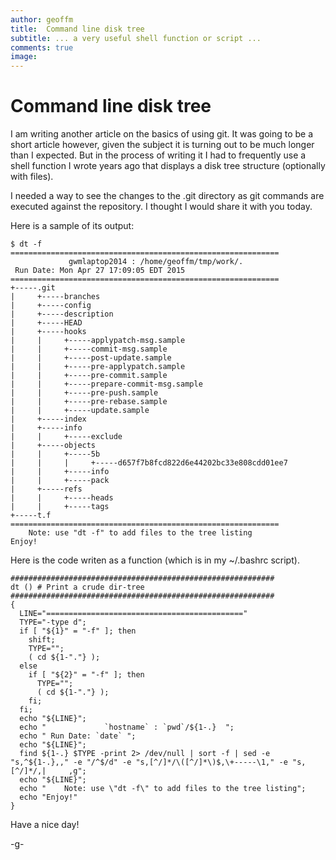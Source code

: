 ```yaml
---
author: geoffm
title:  Command line disk tree 
subtitle: ... a very useful shell function or script ...
comments: true
image:
---
```


# Command line disk tree

I am writing another article on the basics of using git. It
was going to be a short article however, given the subject it is
turning out to be much longer than I expected. But in the process
of writing it I had to frequently use a shell function I wrote years 
ago that  displays a disk tree structure (optionally with files).

I needed a way to see the changes to the .git directory as git commands
are executed against the repository. I thought I would share it
with you today.

<!--more-->

Here is a sample of its output:

```
$ dt -f
============================================================
             gwmlaptop2014 : /home/geoffm/tmp/work/.
 Run Date: Mon Apr 27 17:09:05 EDT 2015
============================================================
+-----.git
|     +-----branches
|     +-----config
|     +-----description
|     +-----HEAD
|     +-----hooks
|     |     +-----applypatch-msg.sample
|     |     +-----commit-msg.sample
|     |     +-----post-update.sample
|     |     +-----pre-applypatch.sample
|     |     +-----pre-commit.sample
|     |     +-----prepare-commit-msg.sample
|     |     +-----pre-push.sample
|     |     +-----pre-rebase.sample
|     |     +-----update.sample
|     +-----index
|     +-----info
|     |     +-----exclude
|     +-----objects
|     |     +-----5b
|     |     |     +-----d657f7b8fcd822d6e44202bc33e808cdd01ee7
|     |     +-----info
|     |     +-----pack
|     +-----refs
|     |     +-----heads
|     |     +-----tags
+-----t.f
============================================================
    Note: use "dt -f" to add files to the tree listing
Enjoy!
```

Here is the code writen as a function (which is in my ~/.bashrc script).

```
###########################################################
dt () # Print a crude dir-tree
###########################################################
{
  LINE="============================================"
  TYPE="-type d";
  if [ "${1}" = "-f" ]; then
    shift;
    TYPE="";
    ( cd ${1-"."} );
  else
    if [ "${2}" = "-f" ]; then
      TYPE="";
      ( cd ${1-"."} );
    fi;
  fi;
  echo "${LINE}";
  echo "             `hostname` : `pwd`/${1-.}  ";
  echo " Run Date: `date` ";
  echo "${LINE}";
  find ${1-.} $TYPE -print 2> /dev/null | sort -f | sed -e "s,^${1-.},," -e "/^$/d" -e "s,[^/]*/\([^/]*\)$,\+-----\1," -e "s,[^/]*/,|     ,g";
  echo "${LINE}";
  echo "    Note: use \"dt -f\" to add files to the tree listing";
  echo "Enjoy!"
}
```

Have a nice day!

-g-


